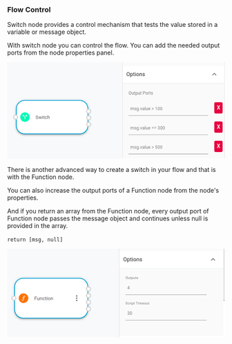 ### Flow Control

Switch node provides a control mechanism that tests the value stored in a variable or message object.

With switch node you can control the flow. You can add the needed output ports from the node properties panel.

![Switch Node](https://raw.githubusercontent.com/robomotionio/robomotion-tutorials/master/images/switch.png)

There is another advanced way to create a switch in your flow and that is with the Function node.

You can also increase the output ports of a Function node from the node's properties.

And if you return an array from the Function node, every output port of Function node passes the message object and continues
unless null is provided in the array.

`return [msg, null]`

![Function Switch](https://raw.githubusercontent.com/robomotionio/robomotion-tutorials/master/images/function-switch.png)
